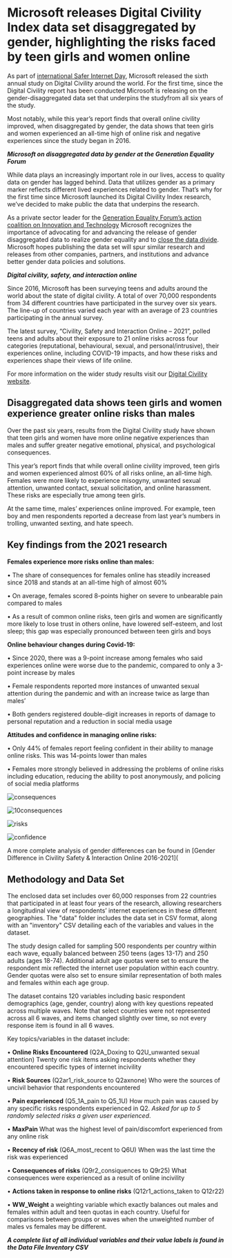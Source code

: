 # Microsoft releases Digital Civility Index data set disaggregated by gender, highlighting the risks faced by teen girls and women online  

As part of [international Safer Internet Day](https://www.saferinternetday.org/), Microsoft released the sixth annual study on Digital Civility around the world. For the first time,  since the Digital Civility report has been conducted Microsoft is releasing on the gender-disaggregated data set that underpins the studyfrom all six years of the study. 

 Most notably, while this year’s report finds that overall online civility improved, when disaggregated by gender, the data shows that teen girls and women experienced an all-time high of online risk and negative experiences since the study began in 2016.  

**_Microsoft on disaggregated data by gender at the Generation Equality Forum_**

While data plays an increasingly important role in our lives, access to quality data on gender has lagged behind. Data that utilizes gender as a primary marker reflects different lived experiences related to gender. That’s why for the first time since Microsoft launched its Digital Civility Index research, we’ve decided to make public the data that underpins the research.

As a private sector leader for the [Generation Equality Forum’s action coalition on Innovation and Technology](https://blogs.microsoft.com/on-the-issues/2021/07/01/human-centered-connectivity-un-generation-equality-forum/) Microsoft recognizes the importance of advocating for and advancing the release of gender disaggregated data to realize gender equality and to [close the data divide](https://news.microsoft.com/opendata/). Microsoft hopes publishing the data set will spur similar research and releases from other companies, partners, and institutions and advance better gender data policies and solutions. 

**_Digital civility, safety, and interaction online_**

Since 2016, Microsoft has been surveying teens and adults around the world about the state of digital civility. A total of over 70,000 respondents from 34 different countries have participated in the survey over six years. The line-up of countries varied each year with an average of 23 countries participating in the annual survey.   

The latest survey, “Civility, Safety and Interaction Online – 2021”, polled teens and adults about their exposure to 21 online risks across four categories (reputational, behavioural, sexual, and personal/intrusive), their experiences online, including COVID-19 impacts, and how these risks and experiences shape their views of life online.

For more information on the wider study results visit our [Digital Civility website](https://www.microsoft.com/en-us/online-safety/digital-civility).

<h2>Disaggregated data shows teen girls and women experience greater online risks than males</h2>

Over the past six years, results from the Digital Civility study have shown that teen girls and women have more online negative experiences than males and suffer greater negative emotional, physical, and psychological consequences. 

This year’s report finds that while overall online civility improved, teen girls and women experienced almost 60% of all risks online, an all-time high. Females were more likely to experience misogyny, unwanted sexual attention, unwanted contact, sexual solicitation, and online harassment. These risks are especially true among teen girls.  

At the same time, males’ experiences online improved. For example, teen boy and men respondents reported a decrease from last year’s numbers in trolling, unwanted sexting, and hate speech. 

<h2>Key findings from the 2021 research</h2>

**Females experience more risks online than males:**

•	The share of consequences for females online has steadily increased since 2018 and stands at an all-time high of almost 60%
 
•	On average, females scored 8-points higher on severe to unbearable pain compared to males
 
•	As a result of common online risks, teen girls and women are significantly more likely to lose trust in others online, have lowered self-esteem, and lost sleep; this gap was especially pronounced between teen girls and boys 

**Online behaviour changes during Covid-19:**

•	Since 2020, there was a 9-point increase among females who said experiences online were worse due to the pandemic, compared to only a 3-point increase by males 

•	Female respondents reported more instances of unwanted sexual attention during the pandemic and with an increase twice as large than males’  

•	Both genders registered double-digit increases in reports of damage to personal reputation and a reduction in social media usage

**Attitudes and confidence in managing online risks:**

•	Only 44% of females report feeling confident in their ability to manage online risks. This was 14-points lower than males 

•	Females more strongly believed in addressing the problems of online risks including education, reducing the ability to post anonymously, and policing of social media platforms 

![consequences](assets/female_consequences2.png)

![10consequences](assets/Top10_Consequences2.png) 
 
![risks](assets/Risksbygender.png)
 
![confidence](assets/Confidence_managing3.png)
 
 A more complete analysis of gender differences can be found in [Gender Difference in Civility Safety & Interaction Online 2016-2021](
 
<h2> Methodology and Data Set</h2>

The enclosed data set includes over 60,000 responses from 22 countries that participated in at least four years of the research, allowing researchers a longitudinal view of respondents’ internet experiences in these different geographies. The "data" folder includes the data set in CSV format, along with an "inventory" CSV detailing each of the variables and values in the dataset. 
 
The study design called for sampling 500 respondents per country within each wave, equally balanced between 250 teens (ages 13-17) and 250 adults (ages 18-74). Additional adult age quotas were set to ensure the respondent mix reflected the internet user population within each country.  Gender quotas were also set to ensure similar representation of both males and females within each age group.

The dataset contains 120 variables including basic respondent demographics (age, gender, country) along with key questions repeated across multiple waves. Note that select countries were not represented across all 6 waves, and items changed slightly over time, so not every response item is found in all 6 waves.

Key topics/variables in the dataset include:

•	**Online Risks Encountered** (Q2A_Doxing to Q2U_unwanted sexual attention) Twenty one risk items asking respondents whether they encountered specific types of internet incivility

•	**Risk Sources** (Q2ar1_risk_source to Q2axnone) Who were the sources of uncivil behavior that respondents encountered 

•	**Pain experienced** (Q5_1A_pain to Q5_1U) How much pain was caused by any specific risks respondents experienced in Q2. _Asked for up to 5 randomly selected risks a given user experienced_.

•	**MaxPain** What was the highest level of pain/discomfort experienced from any online risk

•	**Recency of risk** (Q6A_most_recent to Q6U) When was the last time the risk was experienced

•	**Consequences of risks** (Q9r2_consiquences to Q9r25) What consequences were experienced as a result of online incivility

•	**Actions taken in response to online risks** (Q12r1_actions_taken to Q12r22) 

•	**WW_Weight** a weighting variable which exactly balances out males and females within adult and teen quotas in each country. Useful for comparisons between groups or waves when the unweighted number of males vs females may be different.

_**A complete list of all individual variables and their value labels is found in the Data File Inventory CSV**_  

